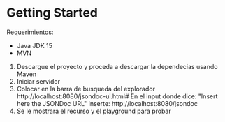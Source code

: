 # Getting Started
Requerimientos:
* Java JDK 15
* MVN
1) Descargue el proyecto y proceda a descargar la dependecias usando Maven
2) Iniciar servidor
3) Colocar en la barra de busqueda del explorador http://localhost:8080/jsondoc-ui.html#
 En el input donde dice: "Insert here the JSONDoc URL" inserte: http://localhost:8080/jsondoc
4) Se le mostrara el recurso y el playground para probar
